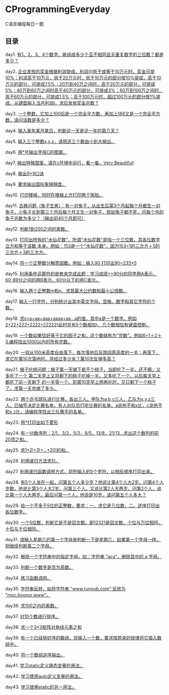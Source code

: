 # CProgrammingEveryday

 C语言编程每日一题

## 目录

day1. [有1、2、3、4个数字，能组成多少个互不相同且无重复数字的三位数？都是多少？](https://github.com/Z-P-J/CProgrammingEveryday/blob/master/src/day1)

day2. [企业发放的奖金根据利润提成。利润(I)低于或等于10万元时，奖金可提10%；利润高于10万元，低于20万元时，低于10万元的部分按10%提成，高于10万元的部分，可提成7.5%；20万到40万之间时，高于20万元的部分，可提成5%；40万到60万之间时高于40万元的部分，可提成3%；60万到100万之间时，高于60万元的部分，可提成1.5%；高于100万元时，超过100万元的部分按1%提成。从键盘输入当月利润I，求应发放奖金总数？](https://github.com/Z-P-J/CProgrammingEveryday/blob/master/src/day2)

day3. [一个整数，它加上100后是一个完全平方数，再加上168又是一个完全平方数，请问该数是多少？](https://github.com/Z-P-J/CProgrammingEveryday/blob/master/src/day3)

day4. [输入某年某月某日，判断这一天是这一年的第几天？](https://github.com/Z-P-J/CProgrammingEveryday/blob/master/src/day4)

day5. [输入三个整数x,y,z，请把这三个数由小到大输出。](https://github.com/Z-P-J/CProgrammingEveryday/blob/master/src/day5)

day6. [用*号输出字母C的图案。](https://github.com/Z-P-J/CProgrammingEveryday/blob/master/src/day6)

day7. [输出特殊图案，请在c环境中运行，看一看，Very Beautiful!](https://github.com/Z-P-J/CProgrammingEveryday/blob/master/src/day7)

day8. [输出9*9口诀](https://github.com/Z-P-J/CProgrammingEveryday/blob/master/src/day8)

day9. [要求输出国际象棋棋盘。](https://github.com/Z-P-J/CProgrammingEveryday/blob/master/src/day9)

day10. [打印楼梯，同时在楼梯上方打印两个笑脸。](https://github.com/Z-P-J/CProgrammingEveryday/blob/master/src/day10)

day11. [古典问题（兔子生崽）：有一对兔子，从出生后第3个月起每个月都生一对兔子，小兔子长到第三个月后每个月又生一对兔子，假如兔子都不死，问每个月的兔子总数为多少？（输出前40个月即可）](https://github.com/Z-P-J/CProgrammingEveryday/blob/master/src/day11)

day12. [判断1到200之间的素数。](https://github.com/Z-P-J/CProgrammingEveryday/blob/master/src/day12)

day13. [打印出所有的"水仙花数"，所谓"水仙花数"是指一个三位数，其各位数字立方和等于该数 本身。例如：153是一个"水仙花数"，因为153=1的三次方＋5的三次方＋3的三次方。](https://github.com/Z-P-J/CProgrammingEveryday/blob/master/src/day13)

day14. [将一个正整数分解质因数。例如：输入90,打印出90=2*3*3*5](https://github.com/Z-P-J/CProgrammingEveryday/blob/master/src/day14)

day15. [利用条件运算符的嵌套来完成此题：学习成绩>=90分的同学用A表示，60-89分之间的用B表示，60分以下的用C表示。](https://github.com/Z-P-J/CProgrammingEveryday/blob/master/src/day15)

day16. [输入两个正整数m和n，求其最大公约数和最小公倍数。](https://github.com/Z-P-J/CProgrammingEveryday/blob/master/src/day16)

day17. [输入一行字符，分别统计出其中英文字母、空格、数字和其它字符的个数。](https://github.com/Z-P-J/CProgrammingEveryday/blob/master/src/day17)

day18. [求s=a+aa+aaa+aaaa+aa...a的值，其中a是一个数字。例如2+22+222+2222+22222(此时共有5个数相加)，几个数相加有键盘控制。](https://github.com/Z-P-J/CProgrammingEveryday/blob/master/src/day18)

day19. [一个数如果恰好等于它的因子之和，这个数就称为"完数"。例如6=1＋2＋3.编程找出1000以内的所有完数。](https://github.com/Z-P-J/CProgrammingEveryday/blob/master/src/day19)

day20. [一球从100米高度自由落下，每次落地后反跳回原高度的一半；再落下，求它在第10次落地时，共经过多少米？第10次反弹多高？](https://github.com/Z-P-J/CProgrammingEveryday/blob/master/src/day20)

day21. [猴子吃桃问题：猴子第一天摘下若干个桃子，当即吃了一半，还不瘾，又多吃了一个 第二天早上又将剩下的桃子吃掉一半，又多吃了一个。以后每天早上都吃了前一天剩下 的一半零一个。到第10天早上想再吃时，见只剩下一个桃子了。求第一天共摘了多少。](https://github.com/Z-P-J/CProgrammingEveryday/blob/master/src/day21)

day22. [两个乒乓球队进行比赛，各出三人。甲队为a,b,c三人，乙队为x,y,z三人。已抽签决定比赛名单。有人向队员打听比赛的名单。a说他不和x比，c说他不和x,z比，请编程序找出三队赛手的名单。](https://github.com/Z-P-J/CProgrammingEveryday/blob/master/src/day22)

day23. [用*打印出如下菱形](https://github.com/Z-P-J/CProgrammingEveryday/blob/master/src/day23)

day24. [有一分数序列：2/1，3/2，5/3，8/5，13/8，21/13...求出这个数列的前20项之和。](https://github.com/Z-P-J/CProgrammingEveryday/blob/master/src/day24)

day25. [求1+2!+3!+...+20!的和。](https://github.com/Z-P-J/CProgrammingEveryday/blob/master/src/day25)

day26. [利用递归方法求5!。](https://github.com/Z-P-J/CProgrammingEveryday/blob/master/src/day26)

day27. [利用递归函数调用方式，将所输入的5个字符，以相反顺序打印出来。](https://github.com/Z-P-J/CProgrammingEveryday/blob/master/src/day27)

day28. [有5个人坐在一起，问第五个人多少岁？他说比第4个人大2岁。问第4个人岁数，他说比第3个人大2岁。问第三个人，又说比第2人大两岁。问第2个人，说比第一个人大两岁。最后问第一个人，他说是10岁。请问第五个人多大？](https://github.com/Z-P-J/CProgrammingEveryday/blob/master/src/day28)

day29. [给一个不多于5位的正整数，要求：一、求它是几位数，二、逆序打印出各位数字。](https://github.com/Z-P-J/CProgrammingEveryday/blob/master/src/day29)

day30. [一个5位数，判断它是不是回文数。即12321是回文数，个位与万位相同，十位与千位相同。](https://github.com/Z-P-J/CProgrammingEveryday/blob/master/src/day30)

day31. [请输入星期几的第一个字母来判断一下是星期几，如果第一个字母一样，则继续判断第二个字母。](https://github.com/Z-P-J/CProgrammingEveryday/blob/master/src/day31)

day32. [删除一个字符串中的指定字母，如：字符串 "aca"，删除其中的 a 字母。](https://github.com/Z-P-J/CProgrammingEveryday/blob/master/src/day32)

day33. [判断一个数字是否为质数。](https://github.com/Z-P-J/CProgrammingEveryday/blob/master/src/day33)

day34. [练习函数调用。](https://github.com/Z-P-J/CProgrammingEveryday/blob/master/src/day34)

day35. [字符串反转，如将字符串 "www.runoob.com" 反转为 "moc.boonur.www"。](https://github.com/Z-P-J/CProgrammingEveryday/blob/master/src/day35)

day36. [求100之内的素数。](https://github.com/Z-P-J/CProgrammingEveryday/blob/master/src/day36)

day37. [对10个数进行排序。](https://github.com/Z-P-J/CProgrammingEveryday/blob/master/src/day37)

day38. [求一个3*3矩阵对角线元素之和](https://github.com/Z-P-J/CProgrammingEveryday/blob/master/src/day38)

day39. [有一个已经排好序的数组。现输入一个数，要求按原来的规律将它插入数组中。](https://github.com/Z-P-J/CProgrammingEveryday/blob/master/src/day39)

day40. [将一个数组逆序输出。](https://github.com/Z-P-J/CProgrammingEveryday/blob/master/src/day40)

day41. [学习static定义静态变量的用法。](https://github.com/Z-P-J/CProgrammingEveryday/blob/master/src/day41)

day42. [学习使用auto定义变量的用法。](https://github.com/Z-P-J/CProgrammingEveryday/blob/master/src/day42)

day43. [学习使用static的另一用法。](https://github.com/Z-P-J/CProgrammingEveryday/blob/master/src/day43)